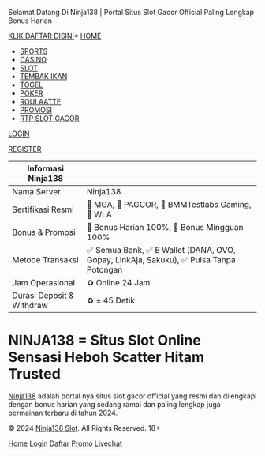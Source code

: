 [](https://www.livedownloading.com/)

Selamat Datang Di Ninja138 | Portal Situs Slot Gacor Official Paling Lengkap Bonus Harian

[KLIK DAFTAR DISINI](https://cutt.ly/aesYNAds)* [HOME](https://titanprojects.co/)
* [SPORTS](https://titanprojects.co/)
* [CASINO](https://titanprojects.co/)
* [SLOT](https://titanprojects.co/)
* [TEMBAK IKAN](https://titanprojects.co/)
* [TOGEL](https://titanprojects.co/)
* [POKER](https://titanprojects.co/)
* [ROULAATTE](https://titanprojects.co/)
* [PROMOSI](https://titanprojects.co/)
* [RTP SLOT GACOR](https://titanprojects.co/)

[LOGIN](https://cutt.ly/aesYNAds)

[REGISTER](https://cutt.ly/aesYNAds)

| Informasi Ninja138 |     |
| --- | --- |
| Nama Server | Ninja138 |
| Sertifikasi Resmi | 🌟 MGA, 🌟 PAGCOR, 🌟 BMMTestlabs Gaming, 🌟 WLA |
| Bonus & Promosi | 🎁 Bonus Harian 100%, 🎁 Bonus Mingguan 100% |
| Metode Transaksi | ✅ Semua Bank, ✅ E Wallet (DANA, OVO, Gopay, LinkAja, Sakuku), ✅ Pulsa Tanpa Potongan |
| Jam Operasional | ♻️ Online 24 Jam |
| Durasi Deposit & Withdraw | ♻️ ± 45 Detik |

**NINJA138 = Situs Slot Online Sensasi Heboh Scatter Hitam Trusted**
====================================================================

[Ninja138](https://www.livedownloading.com/) adalah portal nya situs slot gacor official yang resmi dan dilengkapi dengan bonus harian yang sedang ramai dan paling lengkap juga permainan terbaru di tahun 2024.

© 2024 [Ninja138 Slot](https://www.livedownloading.com/). All Rights Reserved. 18+

[Home](https://cutt.ly/aesYNAds) [Login](https://cutt.ly/aesYNAds) [Daftar](https://cutt.ly/aesYNAds) [Promo](https://cutt.ly/aesYNAds) [Livechat](https://cutt.ly/aesYNAds)